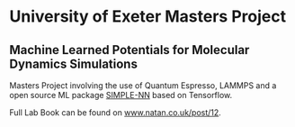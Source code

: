 # University of Exeter Masters Project
## Machine Learned Potentials for Molecular Dynamics Simulations

Masters Project involving the use of Quantum Espresso, LAMMPS and a open source ML package [SIMPLE-NN](https://github.com/MDIL-SNU/SIMPLE-NN) based on Tensorflow.

Full Lab Book can be found on www.natan.co.uk/post/12.
